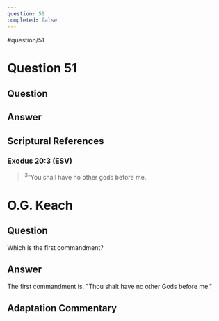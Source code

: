 ```yaml
---
question: 51
completed: false
---
```

#question/51
# Question 51

## Question


## Answer


## Scriptural References
### Exodus 20:3 (ESV)
> <sup>3</sup>“You shall have no other gods before me.

# O.G. Keach
## Question
Which is the first commandment?

## Answer
The first commandment is, "Thou shalt have no other Gods before me."

## Adaptation Commentary
